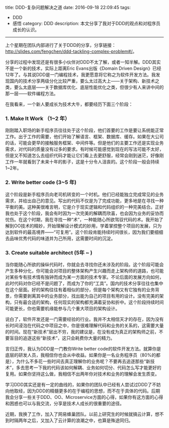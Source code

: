 title: DDD-复杂问题解决之道
date: 2016-09-18 22:09:45
tags:
- DDD
- 感悟
category: DDD
description: 本文分享了我对于DDD的观点和对程序员成长的认识。 
---

上个星期在团队内部进行了关于DDD的分享，分享链接：<http://slides.com/fengchen/ddd-tackling-complex-problem#/>。

分享的过程中发现还是有很多小伙伴对DDD不太了解，或者一知半解。DDD其实不是一个新的技术，实际上距离Eric Evans出版《Domain Driven Design》已经12年了。与其说DDD是一门编程技术，我更愿意将它称之为软件开发方法。我发现国内的技术分享两级分化比较严重，要么太过高大上——关于架构、新技术之类，要么太底层——关于数据库优化、底层性能优化之类，但很少有人来讲中间的那一层——软件编程方法。

在我看来，一个新人要成长为技术大牛，都要经历下面三个阶段：

### 1. Make It Work （1~2 年）

刚刚踏入职场的新手程序员往往处于这个阶段，他们首要的工作是要让系统能正常工作。出于工作的需要，他们开始了解语言、框架、数据库、缓存。如果在大公司的话，可能会更早的接触服务框架、中间件等。但是他们的主要工作还是实现业务需求，对代码的质量没有过多的要求。有时候可能感觉到现在的写法可能不太好，但是又不知道怎么去组织代码才能让它们看上去更舒服，经常会刚到迷茫，好像刚工作一年就看到了未来十年的影子，这是十分令人沮丧的。这个阶段一般会持续1~2年。

### 2. Write better code (3~5 年)

这个阶段是新手程序员向老司机转变的一个时机。他们已经能独立完成常见的业务需求，并给出自己的意见。写出的代码不仅是为了完成功能，更多地是在寻找一种平衡的美。这种美很难言明，它是介于现实逻辑和代码组织的一种完美结合。正好我也处于这个阶段，我会有时因为一次完美的解耦而欣喜，也会因为业务的妥协而忧伤。在这个时期，我在寻找一种“术”，一种能随心所欲驾驭代码的术。我开始了解到OO技术的精妙，开始理解设计模式的妙用，学着掌控整个项目的发展，只为达到软件的最高境界——“可复用”。这个阶段肯能持续时间很长，因为我们要细细去品味优秀代码的味道并为己所用，这需要时间的沉淀。

### 3. Create suitable architect (5年 ~ )

当你能随心所欲的操纵代码时，你就会去寻找你还未涉及的阶段。这个阶段可能会产生多种分化，你可能会对项目的整体架构产生兴趣而走上架构师的道路，也可能对某些专有技术情有独钟而成为某一方面的技术专家。不论后面的发展方向如何，此时代码对你已经不是问题了，而成为了你的“工具”。国内的技术分享往往也集中在这个层面。好的架构往往有着相似的部分，但是每个架构又有它独有的业务背景，你需要剥离其中的业务部分，找出能为自己的项目有用的设计。没有完美的架构，只有最合适的架构，任何现实的架构都充满着妥协和折中。这个阶段持续时间可能更长，你也需要机缘能参与几个重大项目的架构设计。

说白了，软件开发还是一门需要经验的行业。我并不太相信天才的存在，因为没有长时间浸泡在代码之中项目之中，你是很难理解代码和业务的关系的，这需要大量的时间。现在“新技术”层出不穷，我的建议是，在没有成为真正的架构师之前，不要盲目的追逐这些“新技术”，这只会耗费你大量的精力。

言归正传，我认为DDD是一门教你Write better code的软件开发方法。就算你是底层的研发人员，我相信你也会从中收益。如果你是一名业务程序员（80%的都是），为什么不多花一些时间去真正理解你的业务呢？不要再去追逐那些“新技术”，多去思考一下我的代码该如何解耦、业务如何切分、代码怎么写才能更好的复用。如果你坚持这么做，我相信不出两年你对技术和业务的理解会发生质变。

学习DDD其实还是有一定的曲线的，如果你的团队中已经有人尝试过DDD了不妨向他取经，因为DDD的精髓更多的在于编程的思想，而不在于具体的代码。后期我会分享一些关于DDD、OO、Microservice方面的心得，如果你有这方面的心得和困惑也可以与我交流，分享是技术人成长的很重要的途径。

近期，我换了工作，加入了网易蜂巢团队。以前上研究生的时候就搞云计算，想不到时隔两年之后，又加入了云计算的浪潮之中，也算是殊途同归。

